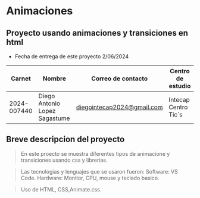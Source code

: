# Animaciones 
## Proyecto  usando animaciones  y transiciones en html

- Fecha de entrega de este proyecto 2/06/2024

|Carnet|Nombre|Correo de contacto|Centro de estudio|
|------|------|------|------|
|2024-007440|Diego Antonio Lopez Sagastume|diegointecap2024@gmail.com|Intecap Centro Tic´s|

## Breve descripcion del proyecto

> En este proecto se  muestra diferentes tipos de animacione y transiciones usando css y librerias.
> 

> Las tecnologias y lenguajes que se usaron fueron:
> Software: VS Code.
> Hardware: Monitor, CPU, mouse y teclado basico.

> Uso de HTML, CSS,Animate.css.
